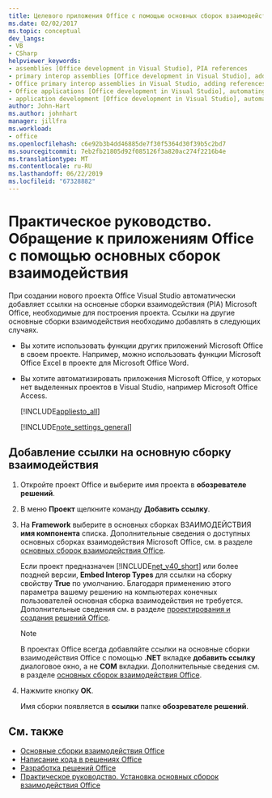 ```yaml
---
title: Целевого приложения Office с помощью основных сборок взаимодействия
ms.date: 02/02/2017
ms.topic: conceptual
dev_langs:
- VB
- CSharp
helpviewer_keywords:
- assemblies [Office development in Visual Studio], PIA references
- primary interop assemblies [Office development in Visual Studio], adding references to
- Office primary interop assemblies in Visual Studio, adding references to
- Office applications [Office development in Visual Studio], automating
- application development [Office development in Visual Studio], automating
author: John-Hart
ms.author: johnhart
manager: jillfra
ms.workload:
- office
ms.openlocfilehash: c6e92b3b4dd46885de7f30f5364d30f39b5c2bd7
ms.sourcegitcommit: 7eb2fb21805d92f085126f3a820ac274f2216b4e
ms.translationtype: MT
ms.contentlocale: ru-RU
ms.lasthandoff: 06/22/2019
ms.locfileid: "67328882"
---
```

# <a name="how-to-target-office-applications-through-primary-interop-assemblies"></a>Практическое руководство. Обращение к приложениям Office с помощью основных сборок взаимодействия
  При создании нового проекта Office Visual Studio автоматически добавляет ссылки на основные сборки взаимодействия (PIA) Microsoft Office, необходимые для построения проекта. Ссылки на другие основные сборки взаимодействия необходимо добавлять в следующих случаях.

- Вы хотите использовать функции других приложений Microsoft Office в своем проекте. Например, можно использовать функции Microsoft Office Excel в проекте для Microsoft Office Word.

- Вы хотите автоматизировать приложения Microsoft Office, у которых нет выделенных проектов в Visual Studio, например Microsoft Office Access.

  [!INCLUDE[appliesto_all](../vsto/includes/appliesto-all-md.md)]

  [!INCLUDE[note_settings_general](../sharepoint/includes/note-settings-general-md.md)]

## <a name="to-add-a-reference-to-a-primary-interop-assembly"></a>Добавление ссылки на основную сборку взаимодействия

1. Откройте проект Office и выберите имя проекта в **обозревателе решений**.

2. В меню **Проект** щелкните команду **Добавить ссылку**.

3. На **Framework** выберите в основных сборках ВЗАИМОДЕЙСТВИЯ **имя компонента** списка. Дополнительные сведения о доступных основных сборках взаимодействия Microsoft Office, см. в разделе [основных сборок взаимодействия Office](../vsto/office-primary-interop-assemblies.md).

     Если проект предназначен [!INCLUDE[net_v40_short](../sharepoint/includes/net-v40-short-md.md)] или более поздней версии, **Embed Interop Types** для ссылки на сборку свойству **True** по умолчанию. Благодаря применению этого параметра вашему решению на компьютерах конечных пользователей основная сборка взаимодействия не требуется. Дополнительные сведения см. в разделе [проектирования и создания решений Office](../vsto/designing-and-creating-office-solutions.md).

    > [!NOTE]
    > В проектах Office всегда добавляйте ссылки на основные сборки взаимодействия Office с помощью **.NET** вкладке **добавить ссылку** диалоговое окно, а не **COM** вкладки. Дополнительные сведения см. в разделе [основных сборок взаимодействия Office](../vsto/office-primary-interop-assemblies.md).

4. Нажмите кнопку **ОК**.

     Имя сборки появляется в **ссылки** папке **обозревателе решений**.

## <a name="see-also"></a>См. также
- [Основные сборки взаимодействия Office](../vsto/office-primary-interop-assemblies.md)
- [Написание кода в решениях Office](../vsto/writing-code-in-office-solutions.md)
- [Разработка решений Office](../vsto/developing-office-solutions.md)
- [Практическое руководство. Установка основных сборок взаимодействия Office](../vsto/how-to-install-office-primary-interop-assemblies.md)

